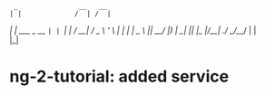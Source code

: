 
     _               __   __  
    | |             /  | /  | 
 ___| |_ ___ _ __   `| | `| | 
/ __| __/ _ \ '_ \   | |  | | 
\__ \ ||  __/ |_) | _| |__| |_
|___/\__\___| .__/  \___/\___/
            | |               
            |_|               

# ng-2-tutorial: added service
